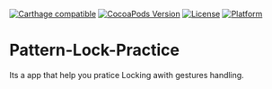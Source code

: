 
[![Carthage compatible](https://img.shields.io/badge/Carthage-compatible-4BC51D.svg?style=flat)](https://github.com/Carthage/Carthage)
[![CocoaPods Version](https://img.shields.io/cocoapods/v/BadgeSwift.svg?style=flat)](http://cocoadocs.org/docsets/BadgeSwift)
[![License](https://img.shields.io/cocoapods/l/BadgeSwift.svg?style=flat)](/LICENSE)
[![Platform](https://img.shields.io/cocoapods/p/BadgeSwift.svg?style=flat)](http://cocoadocs.org/docsets/BadgeSwift)

# Pattern-Lock-Practice
Its a app that help you pratice Locking awith gestures handling.
